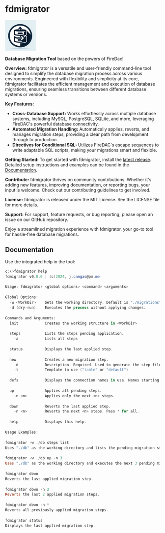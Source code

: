 # fdmigrator 
<img src="fdmigrator.jpeg" width="100">

**Database Migration Tool** based on the powers of FireDac! 


**Overview:**
fdmigrator is a versatile and user-friendly command-line tool designed to simplify the database migration process across various environments. Engineered with flexibility and simplicity at its core, fdmigrator facilitates the efficient management and execution of database migrations, ensuring seamless transitions between different database systems or versions.

**Key Features:**
- **Cross-Database Support:** Works effortlessly across multiple database systems, including MySQL, PostgreSQL, SQLite, and more, leveraging FireDAC's powerful database connectivity.
- **Automated Migration Handling:** Automatically applies, reverts, and manages migration steps, providing a clear path from development through to production.
- **Directives for Conditional SQL:** Utilizes FireDAC's escape sequences to write adaptable SQL scripts, making your migrations smart and flexible.

**Getting Started:**
To get started with fdmigrator, install the  [latest release](https://github.com/jcangas/fdmigrator/releases/latest). Detailed setup instructions and examples can be found in the [Documentation](#documentation).

**Contribute:**
fdmigrator thrives on community contributions. Whether it's adding new features, improving documentation, or reporting bugs, your input is welcome. Check out our contributing guidelines to get involved.

**License:**
fdmigrator is released under the MIT License. See the LICENSE file for more details.

**Support:**
For support, feature requests, or bug reporting, please open an issue on our GitHub repository.

Enjoy a streamlined migration experience with fdmigrator, your go-to tool for hassle-free database migrations.

## Documentation

Use the integrated help in the tool:

```powershell
c:\>fdmigrator help
fdmigrator v0.8.0 | (c)2024, j.cangas@pm.me

Usage: fdmigrator <global options> <command> <arguments>

Global Options:
  -w <WorkDir>    Sets the working directory. Default is "./migrations".
  -d (dry-run).   Executes the process without applying changes.

Commands and Arguments:
  init            Creates the working structure in <WorkDir>

  steps           Lists the steps pending application.
    -a            Lists all steps

  status          Displays the last applied step.

  new             Creates a new migration step.
    -d            Description. Required. Used to generate the step file name
    -t            Template to use ("table" or "default")

  defs            Displays the connection names in use. Names starting with "!" are ignored.

  up              Applies all pending steps.
    -n <n>        Applies only the next <n> steps.

  down            Reverts the last applied step.
    -n <n>        Reverts the next <n> steps. Pass * for all.

  help            Displays this help.

Usage Examples:

fdmigrator -w ./db steps list
Uses "./db" as the working directory and lists the pending migration steps.

fdmigrator -w ./db up -n 3
Uses "./db" as the working directory and executes the next 3 pending migration steps.

fdmigrator down
Reverts the last applied migration step.

fdmigrator down -n 2
Reverts the last 2 applied migration steps.

fdmigrator down -n *
Reverts all previously applied migration steps.

fdmigrator status
Displays the last applied migration step.
```
